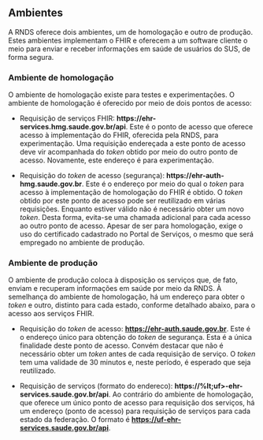 ## Ambientes

A RNDS oferece dois ambientes, um de homologação e outro de produção.
Estes ambientes implementam o FHIR e oferecem a um software cliente
o meio para enviar e receber informações em saúde de usuários do SUS, de forma segura.
 
### Ambiente de homologação
O ambiente de homologação existe para testes e experimentações.
O ambiente de homologação é oferecido por meio de dois pontos de acesso:

- Requisição de serviços FHIR: **https<span>:</span>//ehr-services.hmg.saude.gov.br/api**. Este é o ponto de acesso que oferece acesso à
implementação do FHIR, oferecida pela RNDS, para experimentação. Uma requisição endereçada a este ponto de acesso deve vir acompanhada do _token_ obtido por meio do outro ponto de acesso. Novamente, 
este endereço é para experimentação.

- Requisição do _token_ de acesso (segurança): **https<span>:</span>//ehr-auth-hmg.saude.gov.br**. Este é o endereço por meio do qual o _token_ para acesso à implementação de homologação do FHIR é obtido. O _token_ obtido por este ponto de acesso pode ser reutilizado em várias requisições. Enquanto estiver válido não é necessário obter um novo _token_.  Desta forma, evita-se uma chamada adicional para cada acesso ao outro ponto de acesso. Apesar de ser para homologação, exige o uso do
certificado cadastrado no Portal de Serviços, o mesmo que será 
empregado no ambiente de produção.

### Ambiente de produção
O ambiente de produção coloca à disposição os serviços que, de fato, 
enviam e recuperam informações em saúde por meio da RNDS.
À semelhança do ambiente de homologação, há um endereço
para obter o _token_ e outro, distinto para cada estado, conforme detalhado abaixo, para o acesso aos serviços FHIR.

- Requisição do _token_ de acesso: **https://ehr-auth.saude.gov.br**. 
Este é o endereço único para obtenção do _token_ de segurança. Esta é a única finalidade deste ponto de acesso. Convém destacar que não é necessário obter um _token_ antes de cada requisição
de serviço. O _token_ tem uma validade de 30 minutos e, neste período,
é esperado que seja reutilizado.

- Requisição de serviços (formato do endereco): **https://%lt;uf&gt;-ehr-services.saude.gov.br/api**. Ao contrário do ambiente de homologação, que oferece um único ponto de acesso para requisição dos serviços, há um
endereço (ponto de acesso) para requisição de serviços para cada
estado da federação. O formato é **https://uf-ehr-services.saude.gov.br/api**.
